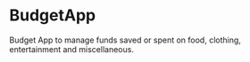 # BudgetApp
Budget App to manage funds saved or spent on food, clothing, entertainment and miscellaneous.
